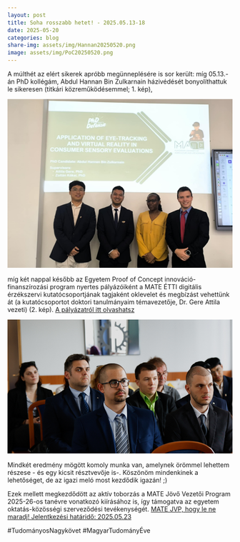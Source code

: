 ```yaml
---
layout: post
title: Soha rosszabb hetet! - 2025.05.13-18
date: 2025-05-20
categories: blog
share-img: assets/img/Hannan20250520.png
image: assets/img/PoC20250520.png
---
```


A múlthét az elért sikerek apróbb megünneplésére is sor került: míg 05.13.-án PhD kollégám, Abdul Hannan Bin Zulkarnain házivédését bonyolíthattuk le sikeresen (titkári közreműködésemmel; 1. kép), 

<p align="center">
  <img src="/img/Hannan20250520.png" alt="Hannan házivédése" style="max-width:100%;">
</p>

míg két nappal később az Egyetem Proof of Concept innováció-finanszírozási program nyertes pályázóiként a MATE ÉTTI digitális érzékszervi kutatócsoportjának tagjaként oklevelet és megbízást vehettünk át 
(a kutatócsoportot doktori tanulmányaim témavezetője, Dr. Gere Attila vezeti) (2. kép). [A pályázatról itt olvashatsz](https://uni-mate.hu/h%C3%ADr/-/content-viewer/kihirdett%C3%A9k-a-proof-of-concept-innov%C3%A1ci%C3%B3-finansz%C3%ADroz%C3%A1si-program-nyertes-p%C3%A1ly%C3%A1z%C3%B3it/20123)

<p align="center">
  <img src="/img/PoC20250520.png" alt="Proof of Concept eredményhirdetés" style="max-width:100%;">
</p>


Mindkét eredmény mögött komoly munka van, amelynek örömmel lehettem részese - és egy kicsit résztvevője is-. Köszönöm mindenkinek a lehetőséget, de az igazi meló most kezdődik igazán! ;) 

Ezek mellett megkezdődött az aktív toborzás a MATE Jövő Vezetői Program 2025-26-os tanévre vonatkozó kiírásához is, így támogatva az egyetem oktatás-közösségi szerveződési tevékenységét. 
[MATE JVP, hogy le ne maradj! Jelentkezési határidő: 2025.05.23](https://uni-mate.hu/jovo-vezetoi-program)

#TudományosNagykövet #MagyarTudományÉve





